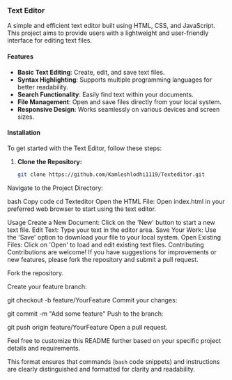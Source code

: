 ### Text Editor

A simple and efficient text editor built using HTML, CSS, and JavaScript. This project aims to provide users with a lightweight and user-friendly interface for editing text files.

#### Features

- **Basic Text Editing**: Create, edit, and save text files.
- **Syntax Highlighting**: Supports multiple programming languages for better readability.
- **Search Functionality**: Easily find text within your documents.
- **File Management**: Open and save files directly from your local system.
- **Responsive Design**: Works seamlessly on various devices and screen sizes.

#### Installation

To get started with the Text Editor, follow these steps:

1. **Clone the Repository:**
   ```bash
   git clone https://github.com/Kamleshlodhi1119/Texteditor.git
Navigate to the Project Directory:

bash
Copy code
cd Texteditor
Open the HTML File:
Open index.html in your preferred web browser to start using the text editor.

Usage
Create a New Document: Click on the 'New' button to start a new text file.
Edit Text: Type your text in the editor area.
Save Your Work: Use the 'Save' option to download your file to your local system.
Open Existing Files: Click on 'Open' to load and edit existing text files.
Contributing
Contributions are welcome! If you have suggestions for improvements or new features, please fork the repository and submit a pull request.

Fork the repository.

Create your feature branch:

git checkout -b feature/YourFeature
Commit your changes:

git commit -m "Add some feature"
Push to the branch:

git push origin feature/YourFeature
Open a pull request.

Feel free to customize this README further based on your specific project details and requirements.

This format ensures that commands (`bash` code snippets) and instructions are clearly distinguished and formatted for clarity and readability.
